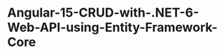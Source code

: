 # Angular-15-CRUD-with-.NET-6-Web-API-using-Entity-Framework-Core

































  





